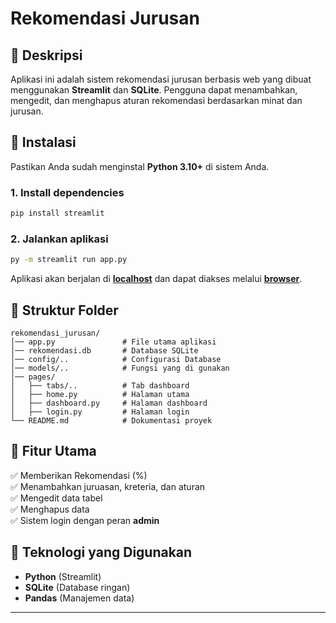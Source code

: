 # Rekomendasi Jurusan

## 📌 Deskripsi

Aplikasi ini adalah sistem rekomendasi jurusan berbasis web yang dibuat menggunakan **Streamlit** dan **SQLite**. Pengguna dapat menambahkan, mengedit, dan menghapus aturan rekomendasi berdasarkan minat dan jurusan.

## 🚀 Instalasi

Pastikan Anda sudah menginstal **Python 3.10+** di sistem Anda.

### 1. Install dependencies

```sh
pip install streamlit
```

### 2. Jalankan aplikasi

```sh
py -m streamlit run app.py
```

Aplikasi akan berjalan di **[localhost](http://localhost:8501/)** dan dapat diakses melalui **[browser](https://sc-rekomendasi-jurusan.streamlit.app/)**.

## 📂 Struktur Folder

```
rekomendasi_jurusan/
│── app.py               # File utama aplikasi
│── rekomendasi.db       # Database SQLite
│── config/..            # Configurasi Database
│── models/..            # Fungsi yang di gunakan
│── pages/
│   ├── tabs/..          # Tab dashboard
│   ├── home.py          # Halaman utama
│   ├── dashboard.py     # Halaman dashboard
│   ├── login.py         # Halaman login
└── README.md            # Dokumentasi proyek
```

## 🎯 Fitur Utama

✅ Memberikan Rekomendasi (%)\
✅ Menambahkan juruasan, kreteria, dan aturan\
✅ Mengedit data tabel\
✅ Menghapus data\
✅ Sistem login dengan peran **admin**

## 📌 Teknologi yang Digunakan

- **Python** (Streamlit)
- **SQLite** (Database ringan)
- **Pandas** (Manajemen data)

---
